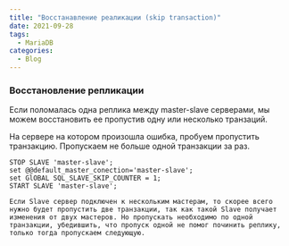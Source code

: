 ```yaml
---
title: "Восстанавление реаликации (skip transaction)"
date: 2021-09-28
tags: 
  - MariaDB
categories:
  - Blog
---
```

### Восстановление репликации 
Если поломалась одна реплика между master-slave серверами, мы можем восстановить ее пропустив одну или несколько транзаций.

На сервере на котором произошла ошибка, пробуем пропустить транзакцию. Пропускаем не больше одной транзакции за раз. 

```
STOP SLAVE 'master-slave';
set @@default_master_conection='master-slave';
set GlOBAL SQL_SLAVE_SKIP_COUNTER = 1;
START SLAVE 'master-slave';

Если Slave сервер подключен к нескольким мастерам, то скорее всего нужно будет пропустить две транзакции, так как такой Slave получает изменения от двух мастеров. Но пропускать необходимо по одной транзакции, убедившить, что пропуск одной не помог починить реплику, только тогда пропускаем следующую. 
